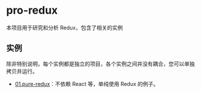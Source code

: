 # pro-redux

本项目用于研究和分析 Redux，包含了相关的实例

## 实例

除非特别说明，每个实例都是独立的项目，各个实例之间并没有耦合，您可以单独拷贝并运行。

- [01.pure-redux](https://github.com/helinjiang/pro-redux/tree/master/01.pure-redux)：不依赖 React 等，单纯使用 Redux 的例子。

